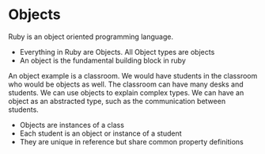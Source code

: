Objects
=======
Ruby is an object oriented programming language.

- Everything in Ruby are Objects. All Object types are objects
- An object is the fundamental building block in ruby

An object example is a classroom. We would have students in the classroom who
would be objects as well. The classroom can have many desks and students. We
can use objects to explain complex types. We can have an object as an abstracted
type, such as the communication between students.

- Objects are instances of a class
- Each student is an object or instance of a student
- They are unique in reference but share common property definitions
